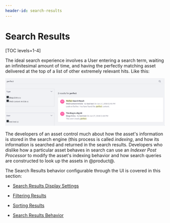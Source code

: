 ```yaml
---
header-id: search-results
---
```


# Search Results

[TOC levels=1-4]

The ideal search experience involves a User entering a search term, waiting an
infinitesimal amount of time, and having the perfectly matching asset delivered
at the top of a list of other extremely relevant hits. Like this:

![Figure 1: The goal is to return the perfect results to Users searching your site.](../../../images/search-results-perfect.png)

The developers of an asset control much about how the asset's information is
stored in the search engine (this process is called *indexing*, and how its
information is searched and returned in the search results.  Developers who
dislike how a particular asset behaves in search can use an *Indexer Post
Processor* to modify the asset's indexing behavior and how search queries are
constructed to look up the assets in @product@.

The Search Results behavior configurable through the UI is covered in this
section:

- [Search Results Display Settings](/docs/7-2/user/-/knowledge_base/u/display-settings)

- [Filtering Results](/docs/7-2/user/-/knowledge_base/u/filtering-search-results-with-the-custom-filter-widget) 

- [Sorting Results](/docs/7-2/user/-/knowledge_base/u/sorting-search-results-with-the-sort-widget) 

- [Search Results Behavior](/docs/7-2/user/-/knowledge_base/u/search-results-behavior)


